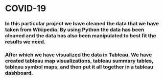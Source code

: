 # COVID-19
### In this particular project we have cleaned the data that we have taken from Wikipedia. By using Python the data has been cleaned and the data has also been manipulated to best fit the results we need.
### After which we have visualized the data in Tableau. We have created tableau map visualizations, tableau summary tables, tableau symbol maps, and then put it all together in a tableau dashboard.
